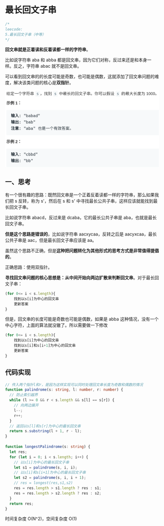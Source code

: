 # 最长回文子串

```typescript
/*
leecode:
5.最长回文子串（中等）
*/
```

**回文串就是正着读和反着读都一样的字符串**。

比如说字符串 aba 和 abba 都是回文串，因为它们对称，反过来还是和本身一样。反之，字符串 abac 就不是回文串。

可以看到回文串的的长度可能是奇数，也可能是偶数，这就添加了回文串问题的难度，解决该类问题的核心是**双指针**。

![最长回文子串1](../../../resource/blogs/images/algorithm/最长回文子串1.png)

## 一、思考

有一个很有趣的思路：既然回文串是一个正着反着读都一样的字符串，那么如果我们把 s 反转，称为 s'，然后在 s 和 s' 中寻找最长公共子串，这样应该就能找到最长回文子串。

比如说字符串 abacd，反过来是 dcaba，它的最长公共子串是 aba，也就是最长回文子串。

**但是这个思路是错误的**，比如说字符串 aacxycaa，反转之后是 aacyxcaa，最长公共子串是 aac，但是最长回文子串应该是 aa。

虽然这个思路不正确，但是**这种把问题转化为其他形式的思考方式是非常值得提倡的**。

正确思路：使用双指针。

**寻找回文串问题的核心思想是：从中间开始向两边扩散来判断回文串**。对于最长回文子串：

```typescript
(for 0<= i < s.length){
    找到以s[i]为中心的回文串
    更新答案
}
```

但是，回文串的长度可能是奇数也可能是偶数，如果是 abba 这种情况，没有一个中心字符，上面的算法就没辙了。所以需要做一下修改

```typescript
(for 0<= i < s.length){
    找到以s[i]为中心的回文串
    找到以s[i]和s[i+1]为中心的回文串
    更新答案
}
```

## 代码实现

```typescript
// 传入两个指针l和r，是因为这样实现可以同时处理回文串长度为奇数和偶数的情况
function palindrome(s: string, l: number, r: number) {
  // 防止索引越界
  while (l >= 0 && r < s.length && s[l] == s[r]) {
    // 向两边展开
    l--;
    r++;
  }
  // 返回以s[l]和s[r]为中心的最长回文串
  return s.substring(l + 1, r - l);
}

function longestPalindrome(s: string) {
  let res;
  for (let i = 0; i < s.length; i++) {
    // 以s[i]为中心的最长回文子串
    let s1 = palindrome(s, i, i);
    // 以s[i]和s[i+1]为中心的最长回文子串
    let s2 = palindrome(s, i, i + 1);
    // res = longest(res,s1,s2)
    res = res.length > s1.length ? res : s1;
    res = res.length > s2.length ? res : s2;
  }
  return res;
}
```

时间复杂度 O(N^2)，空间复杂度 O(1)
